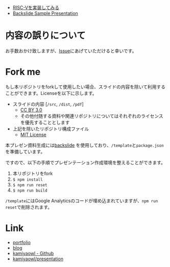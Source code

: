 <!-- start_presentation_list -->
* [RISC-Vを実装してみる](https://kamiyaowl.github.io/presentation/dist/lets-impl-rv32i.html)
* [Backslide Sample Presentation](https://kamiyaowl.github.io/presentation/dist/presentation.html)
<!-- end_presentation_list -->

# 内容の誤りについて

お手数おかけ致しますが、[Issue](https://github.com/kamiyaowl/presentation/issues/new)にあげていただけると幸いです。

# Fork me

もし本リポジトリをforkして使用したい場合、スライドの内容を除いて利用することができます。Licenseを以下に示します。

* スライドの内容 [`/src`, `/dist`, `/pdf`]
    * [CC BY 3.0](https://creativecommons.org/licenses/by/3.0/deed.ja)
    * その他付随する資料や関連リポジトリについてはそれぞれのライセンスを優先することとします
* 上記を除いたリポジトリ構成ファイル
    * [MIT License](https://github.com/kamiyaowl/presentation/blob/master/LICENSE)

本プレゼン資料生成には[backslide](https://github.com/sinedied/backslide) を使用しており、`/template`と`package.json`を準備しています。

ですので、以下の手順でプレゼンテーション作成環境を整えることができます。

1. 本リポジトリをfork
1. `$ npm install`
1. `$ npm run reset`
1. `$ npm run build`

`/template`にはGoogle Analyticsのコードが埋め込まれていますが、`npm run reset`で削除されます。

# Link

* [portfolio](https://kamiyaowl.github.io/)
* [blog](https://kamiyaowl.github.io/blog/)
* [kamiyaowl - Github](https://github.com/kamiyaowl)
* [kamiyaowl/presentation](https://github.com/kamiyaowl/presentation)







